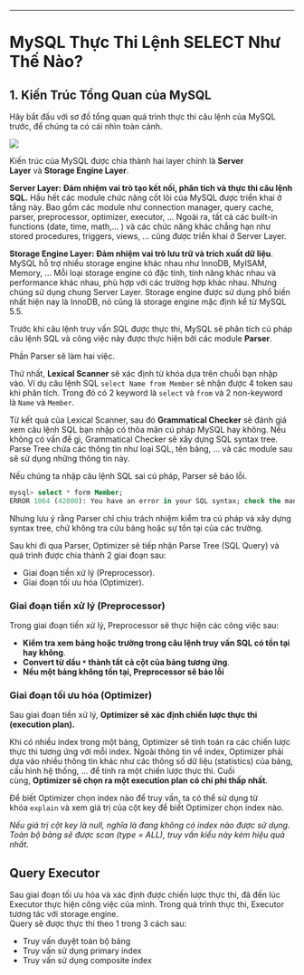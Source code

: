 
---

# MySQL Thực Thi Lệnh SELECT Như Thế Nào?

## 1. Kiến Trúc Tổng Quan của MySQL

Hãy bắt đầu với sơ đồ tổng quan quá trình thực thi câu lệnh của MySQL trước, để chúng ta có cái nhìn toàn cảnh.

![](https://images.viblo.asia/93ec8ba7-a6f2-48ea-8ecb-14a263bf4289.png)

Kiến trúc của MySQL được chia thành hai layer chính là **Server Layer** và **Storage Engine Layer**.

**Server Layer: Đảm nhiệm vai trò tạo kết nối, phân tích và thực thi câu lệnh SQL.** Hầu hết các module chức năng cốt lõi của MySQL được triển khai ở tầng này. Bao gồm các module như connection manager, query cache, parser, preprocessor, optimizer, executor, ... Ngoài ra, tất cả các built-in functions (date, time, math,… ) và các chức năng khác chẳng hạn như stored procedures, triggers, views, … cũng được triển khai ở Server Layer.

**Storage Engine Layer: Đảm nhiệm vai trò lưu trữ và trích xuất dữ liệu**. MySQL hỗ trợ nhiều storage engine khác nhau như InnoDB, MyISAM, Memory, … Mỗi loại storage engine có đặc tính, tính năng khác nhau và performance khác nhau, phù hợp với các trường hợp khác nhau. Nhưng chúng sử dụng chung Server Layer. Storage engine được sử dụng phổ biến nhất hiện nay là InnoDB, nó cũng là storage engine mặc định kể từ MySQL 5.5.


Trước khi câu lệnh truy vấn SQL được thực thi, MySQL sẽ phân tích cú pháp câu lệnh SQL và công việc này được thực hiện bởi các module **Parser**.

Phần Parser sẽ làm hai việc.

Thứ nhất, **Lexical Scanner** sẽ xác định từ khóa dựa trên chuỗi bạn nhập vào. Ví dụ câu lệnh SQL `select Name from Member` sẽ nhận được 4 token sau khi phân tích. Trong đó có 2 keyword là `select` và `from` và 2 non-keyword là `Name` và `Member`.

Từ kết quả của Lexical Scanner, sau đó **Grammatical Checker** sẽ đánh giá xem câu lệnh SQL bạn nhập có thõa mãn cú pháp MySQL hay không. Nếu không có vấn đề gì, Grammatical Checker sẽ xây dựng SQL syntax tree. Parse Tree chứa các thông tin như loại SQL, tên bảng, ... và các module sau sẽ sử dụng những thông tin này.


Nếu chúng ta nhập câu lệnh SQL sai cú pháp, Parser sẽ báo lỗi.

```SQL
mysql> select * form Member;
ERROR 1064 (42000): You have an error in your SQL syntax; check the manual that corresponds to your MySQL server version for the right syntax to use near 'form Member at line 1
```

Nhưng lưu ý rằng Parser chỉ chịu trách nhiệm kiểm tra cú pháp và xây dựng syntax tree, chứ không tra cứu bảng hoặc sự tồn tại của các trường.

Sau khi đi qua Parser, Optimizer sẽ tiếp nhận Parse Tree (SQL Query) và quá trình được chia thành 2 giai đoạn sau:

- Giai đoạn tiền xử lý (Preprocessor).
- Giai đoạn tối ưu hóa (Optimizer).


### Giai đoạn tiền xử lý (Preprocessor)

Trong giai đoạn tiền xử lý, Preprocessor sẽ thực hiện các công việc sau:

- **Kiểm tra xem bảng hoặc trường trong câu lệnh truy vấn SQL có tồn tại hay không**.
- **Convert từ dấu `*` thành tất cả cột của bảng tương ứng**.
- **Nếu một bảng không tồn tại, Preprocessor sẽ báo lỗi**

### Giai đoạn tối ưu hóa (Optimizer)

Sau giai đoạn tiền xử lý, **Optimizer sẽ xác định chiến lược thực thi (execution plan).**

Khi có nhiều index trong một bảng, Optimizer sẽ tính toán ra các chiến lược thực thi tương ứng với mỗi index. Ngoài thông tin về index, Optimizer phải dựa vào nhiều thông tin khác như các thông số dữ liệu (statistics) của bảng, cấu hình hệ thống, … để tính ra một chiến lược thực thi. Cuối cùng, **Optimizer sẽ chọn ra một execution plan có chi phi thấp nhất**.

Để biết Optimizer chọn index nào để truy vấn, ta có thể sử dụng từ khóa `explain` và xem giá trị của cột key để biết Optimizer chọn index nào.

*Nếu giá trị cột key là null, nghĩa là đang không có index nào được sử dụng. Toàn bộ bảng sẽ được scan (type = ALL), truy vấn kiểu này kém hiệu quả nhất.*

## Query Executor

Sau giai đoạn tối ưu hóa và xác định được chiến lược thực thi, đã đến lúc Executor thực hiện công việc của mình. Trong quá trình thực thi, Executor tương tác với storage engine.  
Query sẽ được thực thi theo 1 trong 3 cách sau:

- Truy vấn duyệt toàn bộ bảng
- Truy vấn sử dụng primary index
- Truy vấn sử dụng composite index

